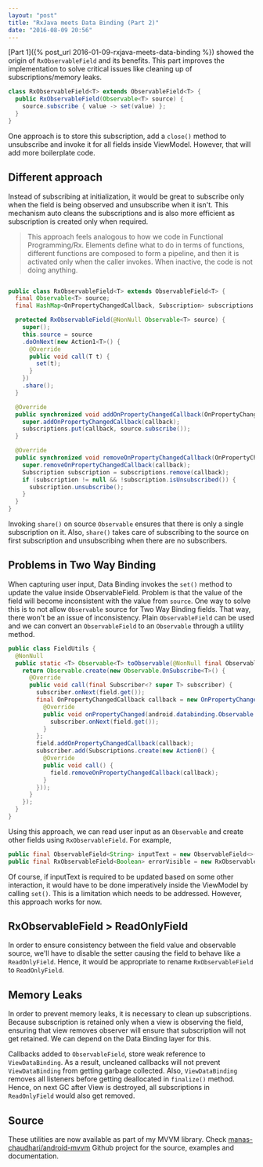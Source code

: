 ```yaml
---
layout: "post"
title: "RxJava meets Data Binding (Part 2)"
date: "2016-08-09 20:56"
---
```


[Part 1]({% post_url 2016-01-09-rxjava-meets-data-binding %}) showed the origin of `RxObservableField` and its benefits. This part improves the implementation to solve critical issues like cleaning up of subscriptions/memory leaks.

```java
class RxObservableField<T> extends ObservableField<T> {
  public RxObservableField(Observable<T> source) {
    source.subscribe { value -> set(value) };
  }
}
```

One approach is to store this subscription, add a `close()` method to unsubscribe and invoke it for all fields inside ViewModel. However, that will add more boilerplate code.

## Different approach

Instead of subscribing at initialization, it would be great to subscribe only when the field is being observed and unsubscribe when it isn't. This mechanism auto cleans the subscriptions and is also more efficient as subscription is created only when required.

> This approach feels analogous to how we code in Functional Programming/Rx. Elements define what to do in terms of functions, different functions are composed to form a pipeline, and then it is activated only when the caller invokes. When inactive, the code is not doing anything.

```java

public class RxObservableField<T> extends ObservableField<T> {
  final Observable<T> source;
  final HashMap<OnPropertyChangedCallback, Subscription> subscriptions = new HashMap<>();

  protected RxObservableField(@NonNull Observable<T> source) {
    super();
    this.source = source
    .doOnNext(new Action1<T>() {
      @Override
      public void call(T t) {
        set(t);
      }
    })
    .share();
  }

  @Override
  public synchronized void addOnPropertyChangedCallback(OnPropertyChangedCallback callback) {
    super.addOnPropertyChangedCallback(callback);
    subscriptions.put(callback, source.subscribe());
  }

  @Override
  public synchronized void removeOnPropertyChangedCallback(OnPropertyChangedCallback callback) {
    super.removeOnPropertyChangedCallback(callback);
    Subscription subscription = subscriptions.remove(callback);
    if (subscription != null && !subscription.isUnsubscribed()) {
      subscription.unsubscribe();
    }
  }
}
```

Invoking `share()` on source `Observable` ensures that there is only a single subscription on it. Also, `share()` takes care of subscribing to the source on first subscription and unsubscribing when there are no subscribers.


## Problems in Two Way Binding

When capturing user input, Data Binding invokes the `set()` method to update the value inside ObservableField. Problem is that the value of the field will become inconsistent with the value from `source`. One way to solve this is to not allow `Observable` source for Two Way Binding fields. That way, there won't be an issue of inconsistency. Plain `ObservableField` can be used and we can convert an `ObservableField` to an `Observable` through a utility method.

```java
public class FieldUtils {
  @NonNull
  public static <T> Observable<T> toObservable(@NonNull final ObservableField<T> field) {
    return Observable.create(new Observable.OnSubscribe<T>() {
      @Override
      public void call(final Subscriber<? super T> subscriber) {
        subscriber.onNext(field.get());
        final OnPropertyChangedCallback callback = new OnPropertyChangedCallback() {
          @Override
          public void onPropertyChanged(android.databinding.Observable observable, int i) {
            subscriber.onNext(field.get());
          }
        };
        field.addOnPropertyChangedCallback(callback);
        subscriber.add(Subscriptions.create(new Action0() {
          @Override
          public void call() {
            field.removeOnPropertyChangedCallback(callback);
          }
        }));
      }
    });
  }
}

```

Using this approach, we can read user input as an `Observable` and create other fields using `RxObservableField`. For example,

```java
public final ObservableField<String> inputText = new ObservableField<>("");
public final RxObservableField<Boolean> errorVisible = new RxObservableField<>(toObservable(inputText).map(text -> text.isEmpty()))

```

Of course, if inputText is required to be updated based on some other interaction, it would have to be done imperatively inside the ViewModel by calling `set()`. This is a limitation which needs to be addressed. However, this approach works for now.


## RxObservableField > ReadOnlyField

In order to ensure consistency between the field value and observable source, we'll have to disable the setter causing the field to behave like a `ReadOnlyField`. Hence, it would be appropriate to rename `RxObservableField` to `ReadOnlyField`.


## Memory Leaks

In order to prevent memory leaks, it is necessary to clean up subscriptions. Because subscription is retained only when a view is observing the field, ensuring that view removes observer will ensure that subscription will not get retained. We can depend on the Data Binding layer for this.

Callbacks added to `ObservableField`, store weak reference to `ViewDataBinding`. As a result, uncleaned callbacks will not prevent `ViewDataBinding` from getting garbage collected. Also, `ViewDataBinding` removes all listeners before getting deallocated in `finalize()` method. Hence, on next GC after View is destroyed, all subscriptions in `ReadOnlyField` would also get removed.

## Source

These utilities are now available as part of my MVVM library. Check [manas-chaudhari/android-mvvm](https://github.com/manas-chaudhari/android-mvvm) Github project for the source, examples and documentation.
